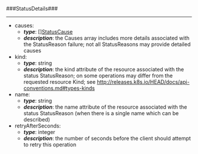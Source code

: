 ###StatusDetails###

---
* causes: 
  * **_type_**: [][StatusCause](StatusCause.md)
  * **_description_**: the Causes array includes more details associated with the StatusReason failure; not all StatusReasons may provide detailed causes
* kind: 
  * **_type_**: string
  * **_description_**: the kind attribute of the resource associated with the status StatusReason; on some operations may differ from the requested resource Kind; see http://releases.k8s.io/HEAD/docs/api-conventions.md#types-kinds
* name: 
  * **_type_**: string
  * **_description_**: the name attribute of the resource associated with the status StatusReason (when there is a single name which can be described)
* retryAfterSeconds: 
  * **_type_**: integer
  * **_description_**: the number of seconds before the client should attempt to retry this operation
